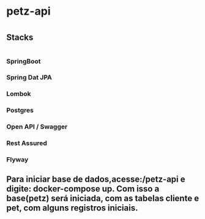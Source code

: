 # petz-api
#
## Stacks
#
### SpringBoot
### Spring Dat JPA
### Lombok
### Postgres
### Open API / Swagger
### Rest Assured
### Flyway

## Para iniciar base de dados,acesse:/petz-api e digite: docker-compose up. Com isso a base(petz) será iniciada, com as tabelas cliente e pet, com alguns registros iniciais.
